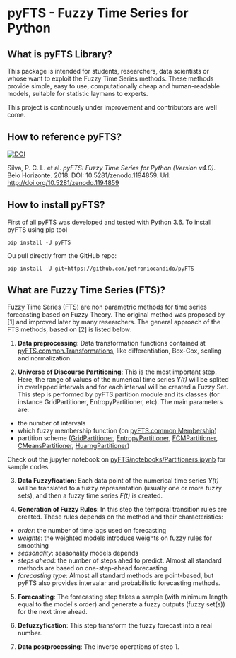 # pyFTS - Fuzzy Time Series for Python

## What is pyFTS Library?

This package is intended for students, researchers, data scientists or whose want to exploit the Fuzzy Time Series methods. These methods provide simple, easy to use, computationally cheap and human-readable models, suitable for statistic laymans to experts.

This project is continously under improvement and contributors are well come.

## How to reference pyFTS?

[![DOI](https://zenodo.org/badge/DOI/10.5281/zenodo.1194859.svg)](https://doi.org/10.5281/zenodo.1194859)

 Silva, P. C. L. et al. *pyFTS: Fuzzy Time Series for Python (Version v4.0).* Belo Horizonte. 2018. DOI: 10.5281/zenodo.1194859. Url: <http://doi.org/10.5281/zenodo.1194859>

## How to install pyFTS?

First of all pyFTS was developed and tested with Python 3.6. To install pyFTS using pip tool

```
pip install -U pyFTS
```

Ou pull directly from the GitHub repo:

```
pip install -U git+https://github.com/petroniocandido/pyFTS
```

## What are Fuzzy Time Series (FTS)?
Fuzzy Time Series (FTS) are non parametric methods for time series forecasting based on Fuzzy Theory.  The original method was proposed by [1] and improved later by many researchers. The general approach of the FTS methods, based on [2] is listed below:

1. **Data preprocessing**: Data transformation functions contained at [pyFTS.common.Transformations](https://github.com/petroniocandido/pyFTS/blob/master/pyFTS/common/Transformations.py), like differentiation, Box-Cox, scaling and normalization.

2. **Universe of Discourse Partitioning**: This is the most important step. Here, the range of values of the numerical time series *Y(t)* will be splited in overlapped intervals and for each interval will be created a Fuzzy Set. This step is performed by pyFTS.partition module and its classes (for instance GridPartitioner, EntropyPartitioner, etc). The main parameters are:
 - the number of intervals
 - which fuzzy membership function (on [pyFTS.common.Membership](https://github.com/petroniocandido/pyFTS/blob/master/pyFTS/common/Membership.py))
 - partition scheme ([GridPartitioner](https://github.com/petroniocandido/pyFTS/blob/master/pyFTS/partitioners/Grid.py), [EntropyPartitioner](https://github.com/petroniocandido/pyFTS/blob/master/pyFTS/partitioners/Entropy.py), [FCMPartitioner](https://github.com/petroniocandido/pyFTS/blob/master/pyFTS/partitioners/FCM.py), [CMeansPartitioner](https://github.com/petroniocandido/pyFTS/blob/master/pyFTS/partitioners/CMeans.py), [HuarngPartitioner](https://github.com/petroniocandido/pyFTS/blob/master/pyFTS/partitioners/Huarng.py))
 
 Check out the jupyter notebook on [pyFTS/notebooks/Partitioners.ipynb](https://github.com/petroniocandido/pyFTS/blob/master/pyFTS/notebooks/Partitioners.ipynb) for sample codes.
 
3. **Data Fuzzyfication**: Each data point of the numerical time series *Y(t)* will be translated to a fuzzy representation (usually one or more fuzzy sets), and then a fuzzy time series *F(t)* is created.

4. **Generation of Fuzzy Rules**: In this step the temporal transition rules are created. These rules depends on the method and their characteristics:
- *order*: the number of time lags used on forecasting
- *weights*: the weighted models introduce weights on fuzzy rules for smoothing
- *seasonality*: seasonality models depends 
- *steps ahead*: the number of steps ahed to predict. Almost all standard methods are based on one-step-ahead forecasting
- *forecasting type*: Almost all standard methods are point-based, but pyFTS also provides intervalar and probabilistic forecasting methods.

5. **Forecasting**: The forecasting step takes a sample (with minimum length equal to the model's order) and generate a fuzzy outputs (fuzzy set(s)) for the next time ahead. 

6. **Defuzzyfication**: This step transform the fuzzy forecast into a real number.

7. **Data postprocessing**: The inverse operations of step 1.


